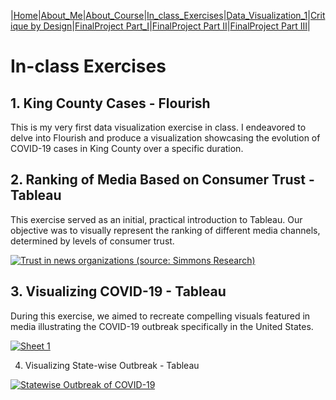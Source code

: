|[Home](https://radhikag1604.github.io/Telling_Stories_With_Data/)|[About_Me](https://radhikag1604.github.io/Telling_Stories_With_Data/About_Me.html)|[About_Course](https://radhikag1604.github.io/Telling_Stories_With_Data/About_Course.html)|[In_class_Exercises](https://radhikag1604.github.io/Telling_Stories_With_Data/In_class_Exercises.html)|[Data_Visualization_1](https://radhikag1604.github.io/Telling_Stories_With_Data/Data_Visualization_1.html)|[Critique by Design](https://radhikag1604.github.io/Telling_Stories_With_Data/critique-by-design.html)|[FinalProject Part_I](https://radhikag1604.github.io/Telling_Stories_With_Data/final-project-part-one.html)|[FinalProject Part II](https://radhikag1604.github.io/Telling_Stories_With_Data/final-project-part-two.html)|[FinalProject Part III](https://radhikag1604.github.io/Telling_Stories_With_Data/final-project-part-three.html)|

# In-class Exercises

## 1. King County Cases - Flourish

This is my very first data visualization exercise in class. I endeavored to delve into Flourish and produce a visualization showcasing the evolution of COVID-19 cases in King County over a specific duration.


<div class="flourish-embed flourish-chart" data-src="visualisation/14930031"><script src="https://public.flourish.studio/resources/embed.js"></script></div>


## 2. Ranking of Media Based on Consumer Trust - Tableau

This exercise served as an initial, practical introduction to Tableau. Our objective was to visually represent the ranking of different media channels, determined by levels of consumer trust.


<div class='tableauPlaceholder' id='viz1694549449356' style='position: relative'><noscript><a href='#'><img alt='Trust in news organizations (source: Simmons Research) ' src='https:&#47;&#47;public.tableau.com&#47;static&#47;images&#47;Tr&#47;Trustinnewsorganizations_16945494277630&#47;TrustinnewsorganizationssourceSimmonsResearch&#47;1_rss.png' style='border: none' /></a></noscript><object class='tableauViz'  style='display:none;'><param name='host_url' value='https%3A%2F%2Fpublic.tableau.com%2F' /> <param name='embed_code_version' value='3' /> <param name='site_root' value='' /><param name='name' value='Trustinnewsorganizations_16945494277630&#47;TrustinnewsorganizationssourceSimmonsResearch' /><param name='tabs' value='no' /><param name='toolbar' value='yes' /><param name='static_image' value='https:&#47;&#47;public.tableau.com&#47;static&#47;images&#47;Tr&#47;Trustinnewsorganizations_16945494277630&#47;TrustinnewsorganizationssourceSimmonsResearch&#47;1.png' /> <param name='animate_transition' value='yes' /><param name='display_static_image' value='yes' /><param name='display_spinner' value='yes' /><param name='display_overlay' value='yes' /><param name='display_count' value='yes' /><param name='language' value='en-US' /><param name='filter' value='publish=yes' /></object></div>                
<script type='text/javascript'>                    
  var divElement = document.getElementById('viz1694549449356');                    
  var vizElement = divElement.getElementsByTagName('object')[0];                    
  vizElement.style.width='100%';vizElement.style.height=(divElement.offsetWidth*0.75)+'px';                    
  var scriptElement = document.createElement('script');                   
  scriptElement.src = 'https://public.tableau.com/javascripts/api/viz_v1.js';                    
  vizElement.parentNode.insertBefore(scriptElement, vizElement);                
</script>


## 3. Visualizing COVID-19 - Tableau

During this exercise, we aimed to recreate compelling visuals featured in media illustrating the COVID-19 outbreak specifically in the United States. 


<div class='tableauPlaceholder' id='viz1697314242011' style='position: relative'><noscript><a href='#'><img alt='Sheet 1' src='https:&#47;&#47;public.tableau.com&#47;static&#47;images&#47;CO&#47;COVID_19CaseTrends&#47;Sheet1&#47;1_rss.png' style='border: none' />
</a></noscript><object class='tableauViz'  style='display:none;'><param name='host_url' value='https%3A%2F%2Fpublic.tableau.com%2F' /> <param name='embed_code_version' value='3' /> <param name='site_root' value='' /><param name='name' value='COVID_19CaseTrends&#47;Sheet1' /><param name='tabs' value='no' /><param name='toolbar' value='yes' />
<param name='static_image'value='https:&#47;&#47;public.tableau.com&#47;static&#47;images&#47;CO&#47;COVID_19CaseTrends&#47;Sheet1&#47;1.png' /> 
<param name='animate_transition' value='yes' /><param name='display_static_image' value='yes' /><param name='display_spinner' value='yes' />
<param name='display_overlay' value='yes' /><param name='display_count' value='yes' /><param name='language' value='en-US' />
<param name='filter' value='publish=yes' /></object></div>                
<script type='text/javascript'>                    
  var divElement = document.getElementById('viz1697314242011');                    
  var vizElement = divElement.getElementsByTagName('object')[0];                    
  vizElement.style.width='100%';vizElement.style.height=(divElement.offsetWidth*0.75)+'px';                    
  var scriptElement = document.createElement('script');                    
  scriptElement.src = 'https://public.tableau.com/javascripts/api/viz_v1.js';                    
  vizElement.parentNode.insertBefore(scriptElement, vizElement);                
</script>


4. Visualizing State-wise Outbreak - Tableau

<div class='tableauPlaceholder' id='viz1697316030038' style='position: relative'><noscript><a href='#'><img alt='Statewise Outbreak of COVID-19 ' src='https:&#47;&#47;public.tableau.com&#47;static&#47;images&#47;ZZ&#47;ZZDQRGB2X&#47;1_rss.png' style='border: none' />
</a></noscript><object class='tableauViz'  style='display:none;'><param name='host_url' value='https%3A%2F%2Fpublic.tableau.com%2F' /> <param name='embed_code_version' value='3' /> 
<param name='path' value='shared&#47;ZZDQRGB2X' /> <param name='toolbar' value='yes' />
<param name='static_image' value='https:&#47;&#47;public.tableau.com&#47;static&#47;images&#47;ZZ&#47;ZZDQRGB2X&#47;1.png' /> 
<param name='animate_transition' value='yes' /><param name='display_static_image' value='yes' />
<param name='display_spinner' value='yes' />
<param name='display_overlay' value='yes' /><param name='display_count' value='yes' />
<param name='language' value='en-US' /></object></div>                
<script type='text/javascript'>                    
  var divElement = document.getElementById('viz1697316030038');                    
  var vizElement = divElement.getElementsByTagName('object')[0];                    
  vizElement.style.width='100%';vizElement.style.height=(divElement.offsetWidth*0.75)+'px';                    
  var scriptElement = document.createElement('script');                    
  scriptElement.src = 'https://public.tableau.com/javascripts/api/viz_v1.js';                    
  vizElement.parentNode.insertBefore(scriptElement, vizElement);                
</script>
